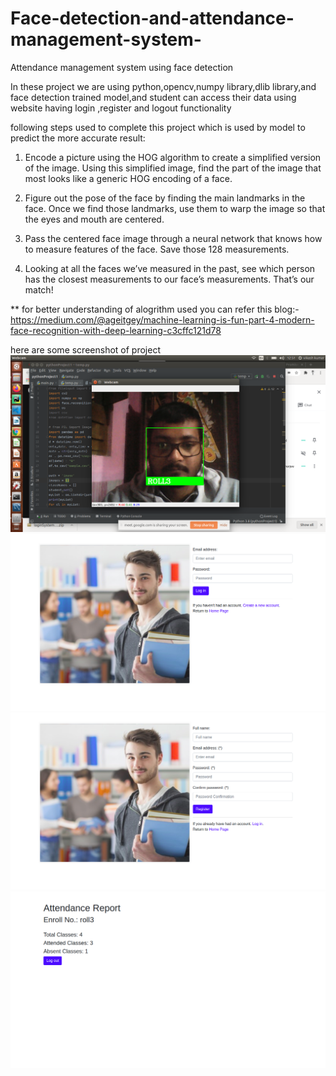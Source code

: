 # Face-detection-and-attendance-management-system-
Attendance management system using face detection 

In these project we are using python,opencv,numpy library,dlib library,and face detection trained model,and student can access their data using website having login ,register and logout functionality

following steps used to complete this project which is used by model to predict the more accurate result:
1) Encode a picture using the HOG algorithm to create a simplified version of the image. 
   Using this simplified image, find the part of the image that most looks like a generic HOG encoding of a face.

2) Figure out the pose of the face by finding the main landmarks in the face.
   Once we find those landmarks, use them to warp the image so that the eyes and mouth are centered.

3) Pass the centered face image through a neural network that knows how to measure features of the face. Save those 128 measurements.

4) Looking at all the faces we’ve measured in the past, see which person has the closest measurements to our face’s measurements. That’s our match!


** for better understanding of alogrithm used you can refer this blog:- https://medium.com/@ageitgey/machine-learning-is-fun-part-4-modern-face-recognition-with-deep-learning-c3cffc121d78


here are some screenshot of project
![](ref_img/ref1.png)
![](ref_img/ref2.png)
![](ref_img/ref3.png)
![](ref_img/ref4.png)
